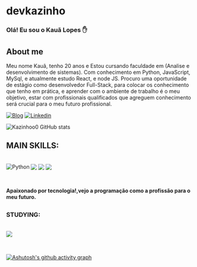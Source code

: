 
<!--
**Kazinhoo0/Kazinhoo0** is a ✨ _special_ ✨ repository because its `README.md` (this file) appears on your GitHub profile.

Here are some ideas to get you started:

- 🔭 I’m currently working on ...
- 🌱 I’m currently learning ...
- 👯 I’m looking to collaborate on ...
- 🤔 I’m looking for help with ...
- 💬 Ask me about ...
- 📫 How to reach me: ...
- 😄 Pronouns: ...
- ⚡ Fun fact: ...
-->

# devkazinho

### Olá! Eu sou o Kauã Lopes ✋

<h2>About me</h2>
<p>Meu nome Kauã, tenho 20 anos e Estou cursando faculdade em (Analise e desenvolvimento de sistemas).
Com conhecimento em Python, JavaScript, MySql, e atualmente estudo React, e node JS.
Procuro uma oportunidade de estágio como desenvolvedor Full-Stack, para colocar os conhecimento que tenho em prática, e aprender com o ambiente de trabalho é o meu objetivo, estar com profissionais qualificados que agreguem conhecimento será crucial para o meu futuro profissional.</p>


[![Blog](https://img.shields.io/badge/Instagram-E4405F?style=for-the-badge&logo=instagram&logoColor=white)](https://www.instagram.com/kazinh_o/)
[![Linkedin](https://img.shields.io/badge/LinkedIn-0077B5?style=for-the-badge&logo=linkedin&logoColor=white)](https://www.linkedin.com/in/kauã-lopes-monteiro-330048214/)

![Kazinhoo0 GitHub stats](https://github-readme-stats.vercel.app/api?username=Kazinhoo0&show_icons=true&theme=dark)

## MAIN SKILLS:

<div style="display: inline_block"><br/>
<img align="center" alt="Python" src="https://img.shields.io/badge/Python-14354C?style=for-the-badge&logo=python&logoColor=white"/>
<img align="center" src= "https://img.shields.io/badge/MySQL-00000F?style=for-the-badge&logo=mysql&logoColor=whit"/>
<img align="center" src = "https://img.shields.io/badge/JavaScript-F7DF1E?style=for-the-badge&logo=javascript&logoColor=black"/>
<img align ="center" src = "https://img.shields.io/badge/react-%2320232a.svg?style=for-the-badge&logo=react&logoColor=%2361DAFB"/>



            
          
</div><br>


##


#### Apaixonado por tecnologia!,vejo a programação como a profissão para o meu futuro.

##

### STUDYING:
<div style="display: inline_block"><br/>
<img align="center" src ="https://img.shields.io/badge/Node.js-43853D?style=for-the-badge&logo=node.js&logoColor=white"/>
</div><br>

##


[![Ashutosh's github activity graph](https://github-readme-activity-graph.vercel.app/graph?username=Kazinhoo0&bg_color=2f3b74&color=ffffff&line=fafafa&point=402b2b&area=true&hide_border=true)](https://github.com/ashutosh00710/github-readme-activity-graph)

